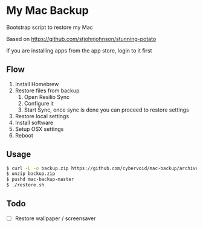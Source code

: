 # My Mac Backup

Bootstrap script to restore my Mac

Based on https://github.com/stjohnjohnson/stunning-potato

If you are installing apps from the app store, login to it first
## Flow

1. Install Homebrew
2. Restore files from backup
    1. Open Resilio Sync
    2. Configure it
    3. Start Sync, once sync is done you can proceed to restore settings
3. Restore local settings
4. Install software
5. Setup OSX settings
6. Reboot

## Usage

```bash
$ curl -L -o backup.zip https://github.com/cybervoid/mac-backup/archive/master.zip
$ unzip backup.zip
$ pushd mac-backup-master
$ ./restore.sh
```

## Todo

- [ ] Restore wallpaper / screensaver
